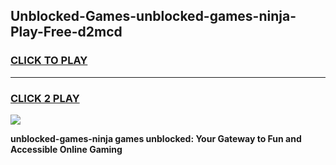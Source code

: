 
## Unblocked-Games-unblocked-games-ninja-Play-Free-d2mcd
<h3>
<a href="https://premium76.site?title=unblocked-games-ninja&ref=23A">CLICK TO PLAY</a></h3>
<hr>

<h3>
<a href="https://premium76.site?title=unblocked-games-ninja&ref=23A">CLICK 2 PLAY</a>
  
</h3>

<a href="https://premium76.site?title=unblocked-games-ninja&ref=23A"><img src="https://clearcache.store/games.png"></a>


**unblocked-games-ninja games unblocked: Your Gateway to Fun and Accessible Online Gaming**
